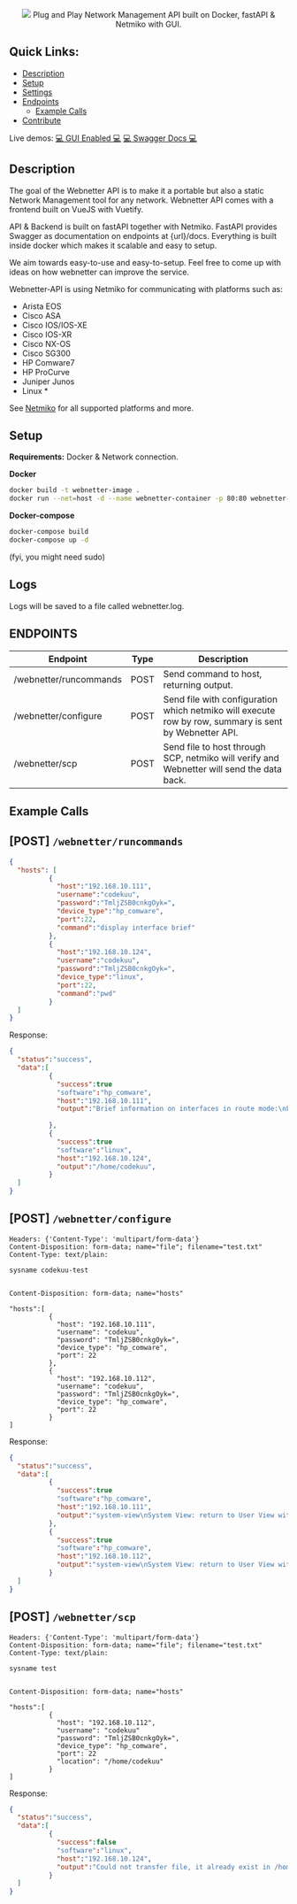 <p align="center">
  <img src="https://i.imgur.com/SWoPeSe.png">
Plug and Play Network Management API built on Docker, fastAPI & Netmiko with GUI.
</p>

## Quick Links:
- [Description](#description)
- [Setup](#setup)
- [Settings](#settings)
- [Endpoints](#endpoints)
  - [Example Calls](#example-calls)
- [Contribute](contribute)

Live demos:
[:computer: GUI Enabled :computer:](https://oppetinternet.se/webnetter)
[:computer: Swagger Docs :computer:](https://oppetinternet.se/docs)


## Description

The goal of the Webnetter API is to make it a portable but also a static Network Management tool for any network.
Webnetter API comes with a frontend built on VueJS with Vuetify.

API & Backend is built on fastAPI together with Netmiko.
FastAPI provides Swagger as documentation on endpoints at {url}/docs.
Everything is built inside docker which makes it scalable and easy to setup.

We aim towards easy-to-use and easy-to-setup.
Feel free to come up with ideas on how webnetter can improve the service.

Webnetter-API is using Netmiko for communicating with platforms such as:
- Arista EOS
- Cisco ASA
- Cisco IOS/IOS-XE
- Cisco IOS-XR
- Cisco NX-OS
- Cisco SG300
- HP Comware7
- HP ProCurve
- Juniper Junos
- Linux *

See [Netmiko](https://github.com/ktbyers/netmiko) for all supported platforms and more. 

## Setup
**Requirements:** Docker & Network connection.

**Docker**
```bash
docker build -t webnetter-image .
docker run --net=host -d --name webnetter-container -p 80:80 webnetter-image
```
**Docker-compose**
```bash
docker-compose build
docker-compose up -d
```
(fyi, you might need sudo)

## Logs
Logs will be saved to a file called webnetter.log.


## ENDPOINTS

Endpoint | Type | Description
--|--|--
/webnetter/runcommands | POST | Send command to host, returning output.
/webnetter/configure | POST | Send file with configuration which netmiko will execute row by row, summary is sent by Webnetter API.
/webnetter/scp | POST | Send file to host through SCP, netmiko will verify and Webnetter will send the data back.

## Example Calls

## **[POST]** ```/webnetter/runcommands```
```json
{
  "hosts": [
          {
            "host":"192.168.10.111",
            "username":"codekuu",
            "password":"TmljZSB0cnkgOyk=",
            "device_type":"hp_comware",
            "port":22,
            "command":"display interface brief"
          },
          {
            "host":"192.168.10.124",
            "username":"codekuu",
            "password":"TmljZSB0cnkgOyk=",
            "device_type":"linux",
            "port":22,
            "command":"pwd"
          }
  ]
}
```

Response:
```json
{
  "status":"success",
  "data":[
          {
            "success":true
            "software":"hp_comware",
            "host":"192.168.10.111",
            "output":"Brief information on interfaces in route mode:\nLink: ADM - administratively down; Stby - standby\nProtocol: (s) - spoofing\nInterface            Link Protocol Primary IP      Description                \nInLoop0              UP   UP(s)    --                                         \nNULL0                UP   UP(s)    --                                         \nVlan10               UP   UP       192.168.10.111                             \n\nBrief information on interfaces in bridge mode:\nLink: ADM - administratively down; Stby - standby\nSpeed: (a) - auto\nDuplex: (a)/A - auto; H - half; F - full\nType: A - access; T - trunk; H - hybrid\nInterface            Link Speed   Duplex Type PVID Description                \nGE1/0/1              UP   1G(a)   F(a)   T    10           UPLINK-192.168.10.1\nGE1/0/2              DOWN auto    A      A    1337                            \nGE1/0/3              DOWN auto    A      A    1337                            \nGE1/0/4              DOWN auto    A      A    1337                            \nGE1/0/5              DOWN auto    A      A    1337                            \nGE1/0/6              DOWN auto    A      A    1337                            \nGE1/0/7              DOWN auto    A      A    1337                            \nGE1/0/8              DOWN auto    A      A    1337                            \nGE1/0/9              DOWN auto    A      A    1337                            \nGE1/0/10             DOWN auto    A      A    1337                            \nGE1/0/11             DOWN auto    A      A    1337                            \nGE1/0/12             DOWN auto    A      A    1337                            \nGE1/0/13             DOWN auto    A      A    1337                            \nGE1/0/14             DOWN auto    A      A    1337                            \nGE1/0/15             DOWN auto    A      A    1337                            \nGE1/0/16             DOWN auto    A      A    1337                            \nGE1/0/17             DOWN auto    A      A    1337                            \nGE1/0/18             DOWN auto    A      A    1337                            \nGE1/0/19             DOWN auto    A      A    1337                            \nGE1/0/20             DOWN auto    A      A    1337                            \nGE1/0/21             DOWN auto    A      A    1337                            \nGE1/0/22             DOWN auto    A      A    1337                            \nGE1/0/23             DOWN auto    A      A    1337                            \nGE1/0/24             DOWN auto    A      A    1337                            \nXGE1/0/25            DOWN auto    A      A    1                               \nXGE1/0/26            DOWN auto    A      A    1                               \nXGE1/0/27            DOWN auto    A      A    1                               \nXGE1/0/28            DOWN auto    A      A    1                               \n",
        
          },
          {
            "success":true
            "software":"linux",
            "host":"192.168.10.124",
            "output":"/home/codekuu",
          }
  ]
}
```



## **[POST]** ```/webnetter/configure```
```text
Headers: {'Content-Type': 'multipart/form-data'}
Content-Disposition: form-data; name="file"; filename="test.txt"
Content-Type: text/plain:

sysname codekuu-test


Content-Disposition: form-data; name="hosts"

"hosts":[
          {
            "host": "192.168.10.111",
            "username": "codekuu",
            "password": "TmljZSB0cnkgOyk=",
            "device_type": "hp_comware",
            "port": 22
          },
          {
            "host": "192.168.10.112",
            "username": "codekuu",
            "password": "TmljZSB0cnkgOyk=",
            "device_type": "hp_comware",
            "port": 22
          }
]
```

Response:
```json
{
  "status":"success",
  "data":[      
          {
            "success":true
            "software":"hp_comware",
            "host":"192.168.10.111",
            "output":"system-view\nSystem View: return to User View with Ctrl+Z.\n[codekuu-test]sysname codekuu-test\n[codekuu-test]return\n<codekuu-test>",
          },
          {
            "success":true
            "software":"hp_comware",
            "host":"192.168.10.112",
            "output":"system-view\nSystem View: return to User View with Ctrl+Z.\n[codekuu-test]sysname codekuu-test\n[codekuu-test]return\n<codekuu-test>",
          }
  ]
}

```



## **[POST]** ```/webnetter/scp```
```text
Headers: {'Content-Type': 'multipart/form-data'}
Content-Disposition: form-data; name="file"; filename="test.txt"
Content-Type: text/plain:

sysname test


Content-Disposition: form-data; name="hosts"

"hosts":[
          {
            "host": "192.168.10.112",
            "username": "codekuu"
            "password": "TmljZSB0cnkgOyk=",
            "device_type": "hp_comware",
            "port": 22
            "location": "/home/codekuu"
          }
]

```

Response:
```json
{
  "status":"success",
  "data":[
          {
            "success":false
            "software":"linux",
            "host":"192.168.10.124",
            "output":"Could not transfer file, it already exist in /home/pi.",
          }
  ]
}
```
